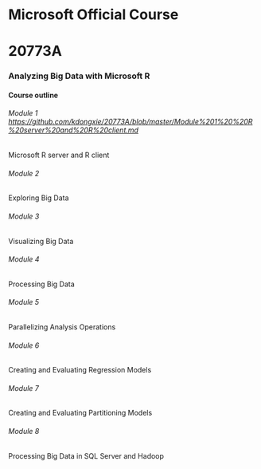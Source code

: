 
# Microsoft Official Course 
# 20773A
### Analyzing Big Data with Microsoft R

#### Course outline 

###### Module 1 <https://github.com/kdongxie/20773A/blob/master/Module%201%20%20R%20server%20and%20R%20client.md>

Microsoft R server and R client

###### Module 2

Exploring Big Data

###### Module 3

Visualizing Big Data

###### Module 4

Processing Big Data

###### Module 5

Parallelizing Analysis Operations

###### Module 6

Creating and Evaluating Regression Models

###### Module 7

Creating and Evaluating Partitioning Models

###### Module 8

Processing Big Data in SQL Server and Hadoop

